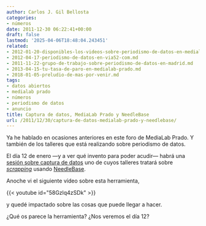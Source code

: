 ```yaml
---
author: Carlos J. Gil Bellosta
categories:
- números
date: 2011-12-30 06:22:41+00:00
draft: false
lastmod: '2025-04-06T18:48:04.243451'
related:
- 2012-01-20-disponibles-los-videos-sobre-periodismo-de-datos-en-medialab-prado.md
- 2012-04-17-periodismo-de-datos-en-via52-com.md
- 2011-11-22-grupo-de-trabajo-sobre-periodismo-de-datos-en-madrid.md
- 2013-04-15-tu-tasa-de-paro-en-medialab-prado.md
- 2018-01-05-preludio-de-mas-por-venir.md
tags:
- datos abiertos
- medialab prado
- números
- periodismo de datos
- anuncio
title: Captura de datos, MediaLab Prado y NeedleBase
url: /2011/12/30/captura-de-datos-medialab-prado-y-needlebase/
---
```


Ya he hablado en ocasiones anteriores en este foro de MediaLab Prado. Y también de los talleres que está realizando sobre periodismo de datos.

El día 12 de enero —y a ver qué invento para poder acudir— habrá una [sesión sobre captura de datos](http://wiki.medialab-prado.es/index.php/Agenda_charla_captura_de_datos) uno de cuyos talleres tratará sobre _[scrapping](http://es.wikipedia.org/wiki/Screen_scraping)_ usando [NeedleBase](http://needlebase.com/).

Anoche vi el siguiente vídeo sobre esta herramienta,

{{< youtube id="58Gzlq4zSDk" >}}

y quedé impactado sobre las cosas que puede llegar a hacer.

¿Qué os parece la herramienta? ¿Nos veremos el día 12?
